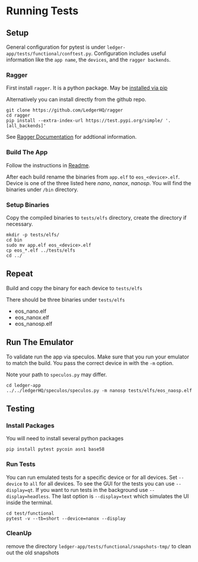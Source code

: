 # Running Tests

## Setup

General configuration for pytest is under `ledger-app/tests/functional/conftest.py`. Configuration includes useful information like the `app name`, the `devices`, and the `ragger backends`.

### Ragger
First install `ragger`. It is a python package. May be [installed via pip](https://ledgerhq.github.io/ragger/installation.html)

Alternatively you can install directly from the github repo.

```
git clone https://github.com/LedgerHQ/ragger
cd ragger
pip install --extra-index-url https://test.pypi.org/simple/ '.[all_backends]'
```

See [Ragger Documentation](https://ledgerhq.github.io/ragger/) for addtional information.

### Build The App

Follow the instructions in [Readme](../README.md#compile-your-ledger-app).

After each build rename the binaries from `app.elf` to `eos_<device>.elf`. Device is one of the three listed here *nano*, *nanox*, *nanosp*. You will find the binaries under `/bin` directory.

### Setup Binaries

Copy the compiled binaries to `tests/elfs` directory, create the directory if necessary.
```
mkdir -p tests/elfs/
cd bin
sudo mv app.elf eos_<device>.elf
cp eos_*.elf ../tests/elfs
cd ../
```

## Repeat
Build and copy the binary for each device to `tests/elfs`

There should be three binaries under `tests/elfs`
- eos_nano.elf
- eos_nanox.elf
- eos_nanosp.elf

## Run The Emulator

To validate run the app via speculos. Make sure that you run your emulator to match the build. You pass the correct device in with the `-m` option.

Note your path to `speculos.py` may differ.

```
cd ledger-app
../../ledgerHQ/speculos/speculos.py -m nanosp tests/elfs/eos_naosp.elf
```

## Testing

### Install Packages

You will need to install several python packages
```
pip install pytest pycoin asn1 base58
```

### Run Tests

You can run emulated tests for a specific device or for all devices. Set `--device` to `all` for all devices.
To see the GUI for the tests you can use `--display=qt`. If you want to run tests in the background use `--display=headless`. The last option is `--display=text` which simulates the UI inside the terminal. 
```
cd test/functional
pytest -v --tb=short --device=nanox --display
```

### CleanUp

remove the directory `ledger-app/tests/functional/snapshots-tmp/` to clean out the old snapshots
